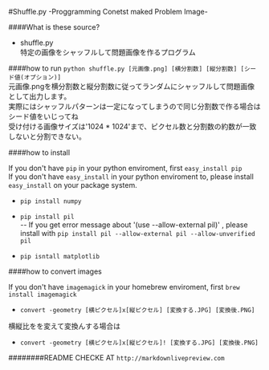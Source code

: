 #Shuffle.py -Proggramming Conetst maked Problem Image-

####What is these source?
- shuffle.py  
特定の画像をシャッフルして問題画像を作るプログラム

####how to run
` python shuffle.py [元画像.png] [横分割数] [縦分割数] [シード値(オプション)] `  
元画像.pngを横分割数と縦分割数に従ってランダムにシャッフルして問題画像として出力します。  
実際にはシャッフルパターンは一定になってしまうので同じ分割数で作る場合はシード値をいじってね  
受け付ける画像サイズは'1024 * 1024'まで、ピクセル数と分割数の約数が一致しないと分割できない。  



####how to install

If you don't have `pip` in your python enviroment, first `easy_install pip`  
If you don't have `easy_install` in your python enviroment to, please install `easy_install` on your package system.

- ` pip install numpy `

- ` pip install pil `  
-- If you get error message about '(use --allow-external pil)' , please install with ` pip install pil --allow-external pil --allow-unverified pil `


- ` pip isntall matplotlib `

####how to convert images

If you don't have ` imagemagick ` in your homebrew enviroment, first `brew install imagemagick`  

- `convert -geometry [横ピクセル]x[縦ピクセル] [変換する.JPG] [変換後.PNG]`  
  
横縦比をを変えて変換んする場合は  

- `convert -geometry [横ピクセル]x[縦ピクセル]! [変換する.JPG] [変換後.PNG]`


########README CHECKE AT `http://markdownlivepreview.com`